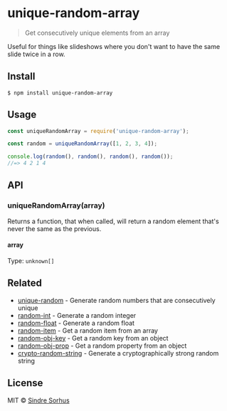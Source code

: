 # unique-random-array

> Get consecutively unique elements from an array

Useful for things like slideshows where you don't want to have the same slide twice in a row.


## Install

```
$ npm install unique-random-array
```


## Usage

```js
const uniqueRandomArray = require('unique-random-array');

const random = uniqueRandomArray([1, 2, 3, 4]);

console.log(random(), random(), random(), random());
//=> 4 2 1 4
```


## API

### uniqueRandomArray(array)

Returns a function, that when called, will return a random element that's never the same as the previous.

#### array

Type: `unknown[]`


## Related

- [unique-random](https://github.com/sindresorhus/unique-random) - Generate random numbers that are consecutively unique
- [random-int](https://github.com/sindresorhus/random-int) - Generate a random integer
- [random-float](https://github.com/sindresorhus/random-float) - Generate a random float
- [random-item](https://github.com/sindresorhus/random-item) - Get a random item from an array
- [random-obj-key](https://github.com/sindresorhus/random-obj-key) - Get a random key from an object
- [random-obj-prop](https://github.com/sindresorhus/random-obj-prop) - Get a random property from an object
- [crypto-random-string](https://github.com/sindresorhus/crypto-random-string) - Generate a cryptographically strong random string


## License

MIT © [Sindre Sorhus](https://sindresorhus.com)
